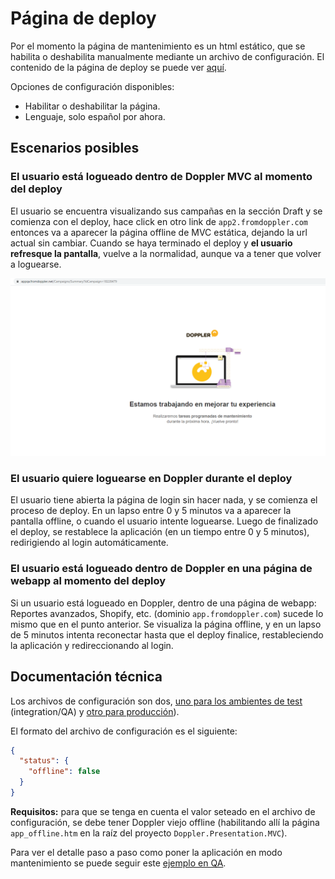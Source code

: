 # Página de deploy

Por el momento la página de mantenimiento es un html estático, que se habilita o deshabilita manualmente mediante un archivo de configuración. El contenido de la página de deploy se puede ver [aquí](https://app.fromdoppler.com/offline).

Opciones de configuración disponibles:

- Habilitar o deshabilitar la página.
- Lenguaje, solo español por ahora.

## Escenarios posibles

### El usuario está logueado dentro de Doppler MVC al momento del deploy

El usuario se encuentra visualizando sus campañas en la sección Draft y se comienza con el deploy, hace click en otro link de `app2.fromdoppler.com` entonces va a aparecer la página offline de MVC estática, dejando la url actual sin cambiar. Cuando se haya terminado el deploy y **el usuario refresque la pantalla**, vuelve a la normalidad, aunque va a tener que volver a loguearse.

![Offline MVC](offline-doppler.png "Página de mantenimiento en MVC")

### El usuario quiere loguearse en Doppler durante el deploy

El usuario tiene abierta la página de login sin hacer nada, y se comienza el proceso de deploy. En un lapso entre 0 y 5 minutos va a aparecer la pantalla offline, o cuando el usuario intente loguearse. Luego de finalizado el deploy, se restablece la aplicación (en un tiempo entre 0 y 5 minutos), redirigiendo al login automáticamente.

### El usuario está logueado dentro de Doppler en una página de webapp al momento del deploy

Si un usuario está logueado en Doppler, dentro de una página de webapp: Reportes avanzados, Shopify, etc. (dominio `app.fromdoppler.com`) sucede lo mismo que en el punto anterior. Se visualiza la página offline, y en un lapso de 5 minutos intenta reconectar hasta que el deploy finalice, restableciendo la aplicación y redireccionando al login.

## Documentación técnica

Los archivos de configuración son dos, [uno para los ambientes de test](https://cdn.fromdoppler.com/webapp-status.json) (integration/QA) y [otro para producción](http://toggle.fromdoppler.com/webapp/webapp-status.json)).

El formato del archivo de configuración es el siguiente:

```json
{
  "status": {
    "offline": false
  }
}
```

 **Requisitos:** para que se tenga en cuenta el valor seteado en el archivo de configuración, se debe tener Doppler viejo offline (habilitando allí la página `app_offline.htm` en la raíz del proyecto `Doppler.Presentation.MVC`).

Para ver el detalle paso a paso como poner la aplicación en modo mantenimiento se puede seguir este [ejemplo en QA](https://www.screencast.com/t/FizkXB8kt0iJ).

